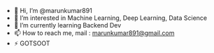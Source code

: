 - 👋 Hi, I’m @marunkumar891
- 👀 I’m interested in Machine Learning, Deep Learning, Data Science
- 🌱 I’m currently learning Backend Dev
- 📫 How to reach me, mail : marunkumar891@gmail.com
- ⚡ GOTSOOT

<!---
marunkumar891/marunkumar891 is a ✨ special ✨ repository because its `README.md` (this file) appears on your GitHub profile.
You can click the Preview link to take a look at your changes.
--->
